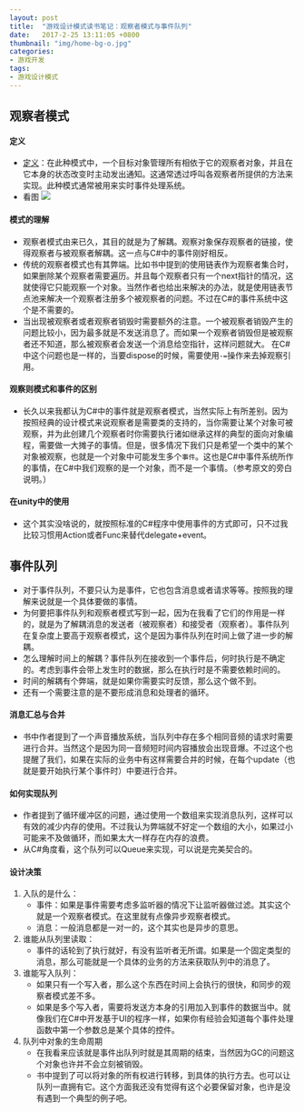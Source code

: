 ```yaml
---
layout: post
title:  "游戏设计模式读书笔记：观察者模式与事件队列"
date:   2017-2-25 13:11:05 +0800
thumbnail: "img/home-bg-o.jpg"
categories: 
- 游戏开发
tags:
- 游戏设计模式
---
```


## 观察者模式
#### 定义
- [定义](https://zh.wikipedia.org/wiki/%E8%A7%82%E5%AF%9F%E8%80%85%E6%A8%A1%E5%BC%8F)：在此种模式中，一个目标对象管理所有相依于它的观察者对象，并且在它本身的状态改变时主动发出通知。这通常透过呼叫各观察者所提供的方法来实现。此种模式通常被用来实时事件处理系统。
- 看图
![](https://upload.wikimedia.org/wikipedia/commons/e/e2/Observer-pattern-class-diagram.png)

<!--more-->

#### 模式的理解
- 观察者模式由来已久，其目的就是为了解耦。观察对象保存观察者的链接，使得观察者与被观察者解耦。这一点与C#中的事件刚好相反。
- 传统的观察者模式也有其弊端。比如书中提到的使用链表作为观察者集合时，如果删除某个观察者需要遍历。并且每个观察者只有一个next指针的情况，这就使得它只能观察一个对象。当然作者也给出来解决的办法，就是使用链表节点池来解决一个观察者注册多个被观察者的问题。不过在C#的事件系统中这个是不需要的。
- 当出现被观察者或者观察者销毁时需要额外的注意。一个被观察者销毁产生的问题比较小，因为最多就是不发送消息了。而如果一个观察者销毁但是被观察者还不知道，那么被观察者会发送一个消息给空指针，这样问题就大。 在C#中这个问题也是一样的，当要dispose的时候，需要使用`-=`操作来去掉观察引用。

#### 观察则模式和事件的区别
- 长久以来我都认为C#中的事件就是观察者模式，当然实际上有所差别。因为按照经典的设计模式来说观察者是需要类的支持的，当你需要让某个对象可被观察，并为此创建几个观察者时你需要执行诸如继承这样的典型的面向对象编程，需要做一大摊子的事情。但是，很多情况下我们只是希望一个类中的某个对象被观察，也就是一个对象中可能发生多个`事件`。这也是C#中事件系统所作的事情，在C#中我们观察的是一个对象，而不是一个事情。（参考原文的旁白说明。）
   
#### 在unity中的使用

- 这个其实没啥说的，就按照标准的C#程序中使用事件的方式即可，只不过我比较习惯用Action或者Func来替代delegate+event。

## 事件队列
- 对于事件队列，不要只认为是事件，它也包含消息或者请求等等。按照我的理解来说就是一个具体要做的事情。
- 为何要把事件队列和观察者模式写到一起，因为在我看了它们的作用是一样的，就是为了解耦消息的发送者（被观察者）和接受者（观察者）。事件队列在复杂度上要高于观察者模式，这个是因为事件队列在时间上做了进一步的解耦。
- 怎么理解时间上的解耦？事件队列在接收到一个事件后，何时执行是不确定的。考虑到事件会带上发生时的数据，那么在执行时是不需要依赖时间的。
- 时间的解耦有个弊端，就是如果你需要实时反馈，那么这个做不到。
- 还有一个需要注意的是不要形成消息和处理者的循环。

#### 消息汇总与合并

- 书中作者提到了一个声音播放系统，当队列中存在多个相同音频的请求时需要进行合并。当然这个是因为同一音频短时间内容播放会出现音爆。不过这个也提醒了我们，如果在实际的业务中有这样需要合并的时候，在每个update（也就是要开始执行某个事件时）中要进行合并。

#### 如何实现队列
- 作者提到了循环缓冲区的问题，通过使用一个数组来实现消息队列，这样可以有效的减少内存的使用。不过我认为弊端就不好定一个数组的大小，如果过小可能来不及做循环，而如果太大一样存在内存的浪费。
- 从C#角度看，这个队列可以Queue来实现，可以说是完美契合的。

#### 设计决策
1. 入队的是什么：
   - 事件：如果是事件需要考虑多监听器的情况下让监听器做过滤。其实这个就是一个观察者模式。在这里就有点像异步观察者模式。
   - 消息：一般消息都是一对一的，这个其实也是异步的意思。
2. 谁能从队列里读取：
   - 事件的话轮到了执行就好，有没有监听者无所谓。如果是一个固定类型的消息，那么可能就是一个具体的业务的方法来获取队列中的消息了。 
3. 谁能写入队列：
   - 如果只有一个写入者，那么这个东西在时间上会执行的很快，和同步的观察者模式差不多。
   - 如果是多个写入者，需要将发送方本身的引用加入到事件的数据当中。就像我们在C#中开发基于UI的程序一样，如果你有经验会知道每个事件处理函数中第一个参数总是某个具体的控件。
4. 队列中对象的生命周期
   - 在我看来应该就是事件出队列时就是其周期的结束，当然因为GC的问题这个对象也许并不会立刻被销毁。
   - 书中提到了可以将对象的所有权进行转移，到具体的执行方去。也可以让队列一直拥有它。这个方面我还没有觉得有这个必要保留对象，也许是没有遇到一个典型的例子吧。






 